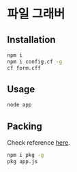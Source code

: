 # 파일 그래버
## Installation
```bash
npm i
npm i config.cf -g
cf form.cff
```

## Usage
```bash
node app
```

## Packing
Check reference [here](https://www.npmjs.com/package/pkg).
```bash
npm i pkg -g
pkg app.js
```
